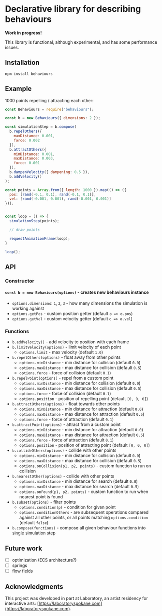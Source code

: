 # Declarative library for describing behaviours

**Work in progress!**

This library is functional, although experimental, and has some performance issues.

## Installation

`npm install behaviours`

## Example

1000 points repelling / attracting each other:

```js
const Behaviours = require("behaviours");

const b = new Behaviours({ dimensions: 2 });

const simulationStep = b.compose(
  b.repelOthers({
    maxDistance: 0.001,
    force: 0.002
  }),
  b.attractOthers({
    minDistance: 0.001,
    maxDistance: 0.003,
    force: 0.001
  }),
  b.dampenVelocity({ dampening: 0.5 }),
  b.addVelocity()
);

const points = Array.from({ length: 1000 }).map(() => ({
  pos: [rand(-0.1, 0.1), rand(-0.1, 0.1)],
  vel: [rand(-0.001, 0.001), rand(-0.001, 0.001)]
}));


const loop = () => {
  simulationStep(points);

  // draw points

  requestAnimationFrame(loop);
}

loop();
```

## API

### Constructor

#### `const b = new Behaviours(options)` - creates new behaviours instance

- `options.dimensions`: `1`, `2`, `3` - how many dimensions the simulation is working against
- `options.getPos` - custom position getter (default `o => o.pos`)
- `options.getVel` - custom velocity getter (default `o => o.vel`)

### Functions

- `b.addVelocity()` - add velocity to position with each frame
- `b.limitVelocity(options)` - limit velocity of each point
  - `options.limit` - max velocity (default `1.0`)
- `b.repelOthers(options)` - float away from other points
  - `options.minDistance` - min distance for collision (default `0.0`)
  - `options.maxDistance` - max distance for collision (default `0.5`)
  - `options.force` - force of collision (default `0.1`)
- `b.repelPoint(options)` - repel from a custom point
  - `options.minDistance` - min distance for collision (default `0.0`)
  - `options.maxDistance` - max distance for collision (default `0.5`)
  - `options.force` - force of collision (default `0.1`)
  - `options.position` - position of repelling point (default `[0, 0, 0]`)
- `b.attractOthers(options)` - float towards other points
  - `options.minDistance` - min distance for attraction (default `0.0`)
  - `options.maxDistance` - max distance for attraction (default `0.5`)
  - `options.force` - force of attraction (default `0.1`)
- `b.attractPoint(options)` - attract from a custom point
  - `options.minDistance` - min distance for attraction (default `0.0`)
  - `options.maxDistance` - max distance for attraction (default `0.5`)
  - `options.force` - force of attraction (default `0.1`)
  - `options.position` - position of attracting point (default `[0, 0, 0]`)
- `b.collideOthers(options)` - collide with other points
  - `options.minDistance` - min distance for collision (default `0.0`)
  - `options.maxDistance` - max distance for collision (default `0.5`)
  - `options.onCollision(p1, p2, points)` - custom function to run on collision
- `b.nearestOther(options)` - collide with other points
  - `options.minDistance` - min distance for search (default `0.0`)
  - `options.maxDistance` - max distance for search (default `0.5`)
  - `options.onFound(p1, p2, points)` - custom function to run when nearest point is found
- `b.subset(options)` - filter points
  - `options.condition(p)` - condition for given point
  - `options.conditionOthers` - are subsequent operations compared against all other points, or all points matching `options.condition` (default `false`)
- `b.compose(functions)` - compose all given behaviour functions into single simulation step

## Future work

- [ ] optimization (ECS architecture?)
- [ ] springs
- [ ] flow fields

## Acknowledgments

This project was developed in part at Laboratory, an artist residency for interactive arts: [https://laboratoryspokane.com](https://laboratoryspokane.com).
